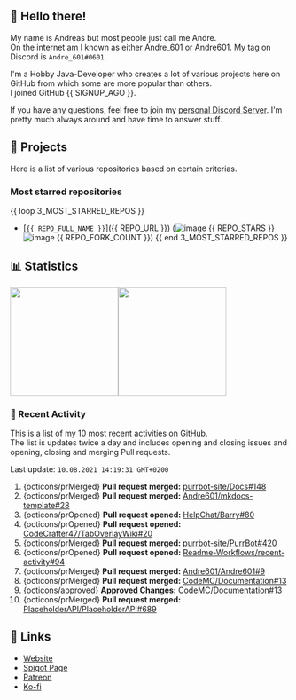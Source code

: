 <!-- Links -->
[purr]: https://purrbot.site
[discord]: https://discord.gg/6dazXp6
[website]: https://andre601.ch
[spigot]: https://www.spigotmc.org/resources/authors/56829/
[patreon]: https://patreon.com/andre_601
[ko-fi]: https://ko-fi.com/andre_601

## 👋 Hello there!
My name is Andreas but most people just call me Andre.  
On the internet am I known as either Andre_601 or Andre601. My tag on Discord is `Andre_601#0601`.

I'm a Hobby Java-Developer who creates a lot of various projects here on GitHub from which some are more popular than others.  
I joined GitHub {{ SIGNUP_AGO }}.

If you have any questions, feel free to join my [personal Discord Server][discord]. I'm pretty much always around and have time to answer stuff.

## 📁 Projects
Here is a list of various repositories based on certain criterias.

### Most starred repositories

{{ loop 3_MOST_STARRED_REPOS }}
- [`{{ REPO_FULL_NAME }}`]({{ REPO_URL }}) (![image](https://cdn.jsdelivr.net/gh/Readme-Workflows/Readme-Icons@main/icons/octicons/StarredRepository.svg) {{ REPO_STARS }} ![image](https://cdn.jsdelivr.net/gh/Readme-Workflows/Readme-Icons@main/icons/octicons/ForkedRepository.svg) {{ REPO_FORK_COUNT }})
{{ end 3_MOST_STARRED_REPOS }}

## 📊 Statistics
<img height="195px" src="https://github-readme-stats.vercel.app/api?username=Andre601&show_icons=true&hide_rank=true&title_color=3498db&bg_color=ffffff00&text_color=718096&disable_animations=true"><img height="195px" src="https://github-readme-stats.vercel.app/api/top-langs?username=Andre601&layout=compact&title_color=3498db&bg_color=ffffff00&text_color=718096">

### 📜 Recent Activity
This is a list of my 10 most recent activities on GitHub.  
The list is updates twice a day and includes opening and closing issues and opening, closing and merging Pull requests.

<!--RECENT_ACTIVITY:last_update-->
Last update: `10.08.2021 14:19:31 GMT+0200`
<!--RECENT_ACTIVITY:last_update_end-->
<!--RECENT_ACTIVITY:start-->
1. {octicons/prMerged} **Pull request merged:** [purrbot-site/Docs#148](https://github.com/purrbot-site/Docs/pull/148)
2. {octicons/prMerged} **Pull request merged:** [Andre601/mkdocs-template#28](https://github.com/Andre601/mkdocs-template/pull/28)
3. {octicons/prOpened} **Pull request opened:** [HelpChat/Barry#80](https://github.com/HelpChat/Barry/pull/80)
4. {octicons/prOpened} **Pull request opened:** [CodeCrafter47/TabOverlayWiki#20](https://github.com/CodeCrafter47/TabOverlayWiki/pull/20)
5. {octicons/prMerged} **Pull request merged:** [purrbot-site/PurrBot#420](https://github.com/purrbot-site/PurrBot/pull/420)
6. {octicons/prOpened} **Pull request opened:** [Readme-Workflows/recent-activity#94](https://github.com/Readme-Workflows/recent-activity/pull/94)
7. {octicons/prMerged} **Pull request merged:** [Andre601/Andre601#9](https://github.com/Andre601/Andre601/pull/9)
8. {octicons/prMerged} **Pull request merged:** [CodeMC/Documentation#13](https://github.com/CodeMC/Documentation/pull/13)
9. {octicons/approved} **Approved Changes:** [CodeMC/Documentation#13](https://github.com/CodeMC/Documentation/pull/13#pullrequestreview-725212551)
10. {octicons/prMerged} **Pull request merged:** [PlaceholderAPI/PlaceholderAPI#689](https://github.com/PlaceholderAPI/PlaceholderAPI/pull/689)
<!--RECENT_ACTIVITY:end-->

## 🔗 Links
- [Website]
- [Spigot Page][spigot]
- [Patreon]
- [Ko-fi]
